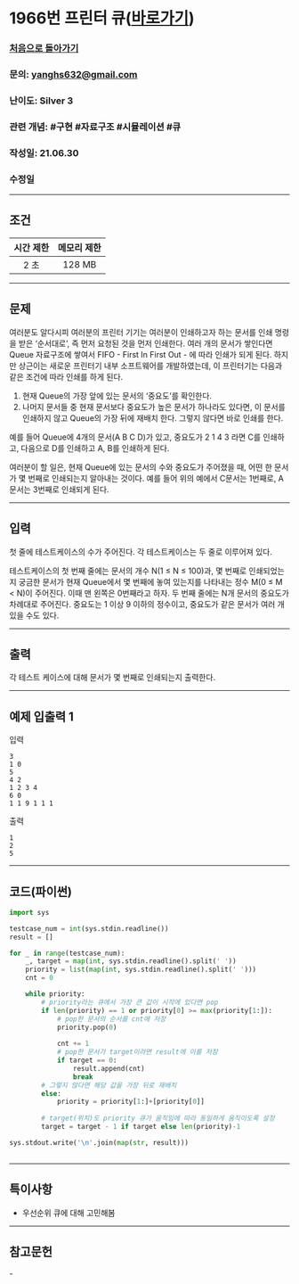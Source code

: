# 1966번 프린터 큐([바로가기](https://www.acmicpc.net/problem/1966))

### [처음으로 돌아가기](/README.md)
### 문의: yanghs632@gmail.com
### 난이도: Silver 3
### 관련 개념: #구현 #자료구조 #시뮬레이션 #큐
### 작성일: 21.06.30
### 수정일

---
## 조건
시간 제한|메모리 제한|
:---:|:---:
2 초|128 MB

---
## 문제
여러분도 알다시피 여러분의 프린터 기기는 여러분이 인쇄하고자 하는 문서를 인쇄 명령을 받은 ‘순서대로’, 즉 먼저 요청된 것을 먼저 인쇄한다. 여러 개의 문서가 쌓인다면 Queue 자료구조에 쌓여서 FIFO - First In First Out - 에 따라 인쇄가 되게 된다. 하지만 상근이는 새로운 프린터기 내부 소프트웨어를 개발하였는데, 이 프린터기는 다음과 같은 조건에 따라 인쇄를 하게 된다.

1. 현재 Queue의 가장 앞에 있는 문서의 ‘중요도’를 확인한다.
2. 나머지 문서들 중 현재 문서보다 중요도가 높은 문서가 하나라도 있다면, 이 문서를 인쇄하지 않고 Queue의 가장 뒤에 재배치 한다. 그렇지 않다면 바로 인쇄를 한다.

예를 들어 Queue에 4개의 문서(A B C D)가 있고, 중요도가 2 1 4 3 라면 C를 인쇄하고, 다음으로 D를 인쇄하고 A, B를 인쇄하게 된다.

여러분이 할 일은, 현재 Queue에 있는 문서의 수와 중요도가 주어졌을 때, 어떤 한 문서가 몇 번째로 인쇄되는지 알아내는 것이다. 예를 들어 위의 예에서 C문서는 1번째로, A문서는 3번째로 인쇄되게 된다.

---
## 입력
첫 줄에 테스트케이스의 수가 주어진다. 각 테스트케이스는 두 줄로 이루어져 있다.

테스트케이스의 첫 번째 줄에는 문서의 개수 N(1 ≤ N ≤ 100)과, 몇 번째로 인쇄되었는지 궁금한 문서가 현재 Queue에서 몇 번째에 놓여 있는지를 나타내는 정수 M(0 ≤ M < N)이 주어진다. 이때 맨 왼쪽은 0번째라고 하자. 두 번째 줄에는 N개 문서의 중요도가 차례대로 주어진다. 중요도는 1 이상 9 이하의 정수이고, 중요도가 같은 문서가 여러 개 있을 수도 있다.

---
## 출력
각 테스트 케이스에 대해 문서가 몇 번째로 인쇄되는지 출력한다.

---
## 예제 입출력 1
입력
```
3
1 0
5
4 2
1 2 3 4
6 0
1 1 9 1 1 1
```

출력
```
1
2
5
```

---
## 코드(파이썬)
```python
import sys

testcase_num = int(sys.stdin.readline())
result = []

for _ in range(testcase_num):
    _, target = map(int, sys.stdin.readline().split(' '))
    priority = list(map(int, sys.stdin.readline().split(' ')))
    cnt = 0

    while priority:
        # priority라는 큐에서 가장 큰 값이 시작에 있다면 pop
        if len(priority) == 1 or priority[0] >= max(priority[1:]):
            # pop한 문서의 순서를 cnt에 저장
            priority.pop(0)
            
            cnt += 1
            # pop한 문서가 target이라면 result에 이를 저장
            if target == 0:
                result.append(cnt)
                break
        # 그렇지 않다면 해당 값을 가장 뒤로 재배치
        else:
            priority = priority[1:]+[priority[0]]
        
        # target(위치)도 priority 큐가 움직임에 따라 동일하게 움직이도록 설정
        target = target - 1 if target else len(priority)-1

sys.stdout.write('\n'.join(map(str, result)))
        
```

---
## 특이사항
- 우선순위 큐에 대해 고민해봄

---
## 참고문헌
\-